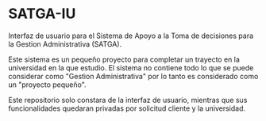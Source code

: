 # SATGA-IU
Interfaz de usuario para el Sistema de Apoyo a la Toma de decisiones para la Gestion Administrativa (SATGA).

Este sistema es un pequeño proyecto para completar un trayecto en la universidad en la que estudio.
El sistema no contiene todo lo que se puede considerar como "Gestion Administrativa" por lo tanto es considerado como un "proyecto pequeño".

Este repositorio solo constara de la interfaz de usuario, mientras que sus funcionalidades quedaran privadas por solicitud cliente y la universidad.
